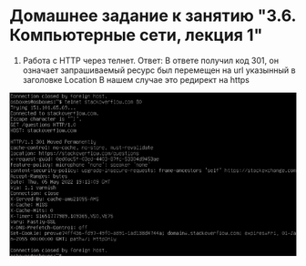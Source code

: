 # Домашнее задание к занятию "3.6. Компьютерные сети, лекция 1"

1. Работа c HTTP через телнет.
Ответ: В ответе получил код 301, он означает запрашиваемый ресурс был перемещен на url указынный в заголовке Location
В нашем случае это редирект на https

![alt](https://github.com/asexsela/sysadmin/blob/master/one.png?raw=true)